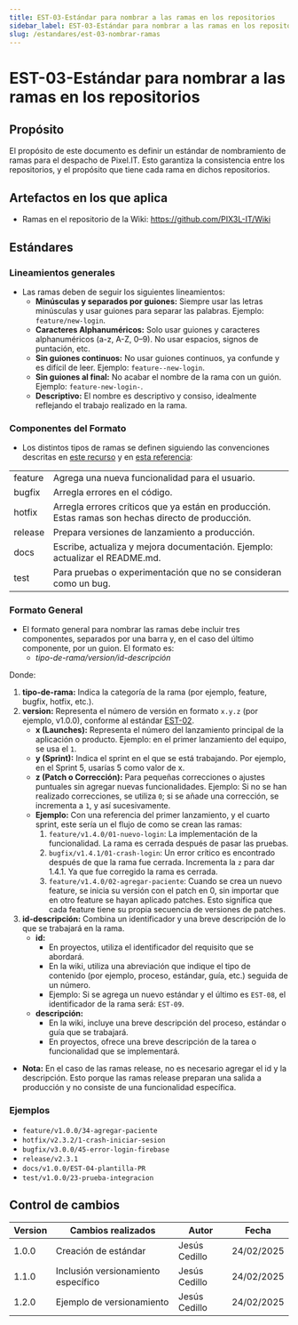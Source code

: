 ```yaml
---
title: EST-03-Estándar para nombrar a las ramas en los repositorios
sidebar_label: EST-03-Estándar para nombrar a las ramas en los repositorios
slug: /estandares/est-03-nombrar-ramas
---
```


# EST-03-Estándar para nombrar a las ramas en los repositorios

## Propósito
El propósito de este documento es definir un estándar de nombramiento de ramas para el despacho de Pixel.IT. Esto garantiza la consistencia entre los repositorios, y el propósito que tiene cada rama en dichos repositorios. 

## Artefactos en los que aplica

- Ramas en el repositorio de la Wiki: https://github.com/PIX3L-IT/Wiki

## Estándares

### Lineamientos generales
- Las ramas deben de seguir los siguientes lineamientos:
    - **Minúsculas y separados por guiones:** Siempre usar las letras minúsculas y usar guiones para separar las palabras. Ejemplo: ```feature/new-login```.
    - **Caracteres Alphanuméricos:** Solo usar guiones y caracteres alphanuméricos (a-z, A-Z, 0–9). No usar espacios, signos de puntación, etc. 
    - **Sin guiones continuos:** No usar guiones continuos, ya confunde y es difícil de leer. Ejemplo: ```feature--new-login```.
    - **Sin guiones al final:** No acabar el nombre de la rama con un guión. Ejemplo: ```feature-new-login-```.
    - **Descriptivo:** El nombre es descriptivo y consiso, idealmente reflejando el trabajo realizado en la rama. 

### Componentes del Formato
- Los distintos tipos de ramas se definen siguiendo las convenciones descritas en [este recurso](https://medium.com/@abhay.pixolo/naming-conventions-for-git-branches-a-cheatsheet-8549feca2534) y en [esta referencia](https://tilburgsciencehub.com/topics/automation/version-control/advanced-git/naming-git-branches/):

<table>
  <tr>
    <td>feature</td>
    <td>Agrega una nueva funcionalidad para el usuario.</td>
  </tr>
  <tr>
    <td>bugfix</td>
    <td>Arregla errores en el código.</td>
  </tr>
  <tr>
    <td>hotfix</td>
    <td>Arregla errores críticos que ya están en producción. Estas ramas son hechas directo de producción.</td>
  </tr>
  <tr>
    <td>release</td>
    <td>Prepara versiones de lanzamiento a producción.</td>
  </tr>
  <tr>
    <td>docs</td>
    <td>Escribe, actualiza y mejora documentación. Ejemplo: actualizar el README.md.</td>
  </tr>
  <tr>
    <td>test</td>
    <td>Para pruebas o experimentación que no se consideran como un bug.</td>
  </tr>
</table>

### Formato General
- El formato general para nombrar las ramas debe incluir tres componentes, separados por una barra y, en el caso del último componente, por un guion. El formato es:
    - *tipo-de-rama/version/id-descripción*

Donde: 
1. **tipo-de-rama:** Indica la categoría de la rama (por ejemplo, feature, bugfix, hotfix, etc.).
2. **version:** Representa el número de versión en formato `x.y.z` (por ejemplo, v1.0.0), conforme al estándar [EST-02](https://pix3l-it.github.io/Wiki/docs/estandares/est-02-versionamiento/).
    - **x (Launches):** Representa el número del lanzamiento principal de la aplicación o producto. Ejemplo: en el primer lanzamiento del equipo, se usa el `1`. 
    - **y (Sprint):** Indica el sprint en el que se está trabajando. Por ejemplo, en el Sprint 5, usarías 5 como valor de x.
    - **z (Patch o Corrección):** Para pequeñas correcciones o ajustes puntuales sin agregar nuevas funcionalidades. Ejemplo: Si no se han realizado correcciones, se utiliza `0`; si se añade una corrección, se incrementa a `1`, y así sucesivamente.
    - **Ejemplo:** Con una referencia del primer lanzamiento, y el cuarto sprint, este sería un el flujo de como se crean las ramas:
        1. `feature/v1.4.0/01-nuevo-login`: La implementación de la funcionalidad. La rama es cerrada después de pasar las pruebas. 
        2. `bugfix/v1.4.1/01-crash-login`: Un error crítico es encontrado después de que la rama fue cerrada. Incrementa la `z` para dar 1.4.1. Ya que fue corregido la rama es cerrada. 
        3. `feature/v1.4.0/02-agregar-paciente`: Cuando se crea un nuevo feature, se inicia su versión con el patch en 0, sin importar que en otro feature se hayan aplicado patches. Esto significa que cada feature tiene su propia secuencia de versiones de patches. 
3. **id-descripción:** Combina un identificador y una breve descripción de lo que se trabajará en la rama.
    - **id:** 
        - En proyectos, utiliza el identificador del requisito que se abordará.
        - En la wiki, utiliza una abreviación que indique el tipo de contenido (por ejemplo, proceso, estándar, guía, etc.) seguida de un número.
        - Ejemplo: Si se agrega un nuevo estándar y el último es ```EST-08```, el identificador de la rama será: ```EST-09```.
    - **descripción:**
        - En la wiki, incluye una breve descripción del proceso, estándar o guía que se trabajará.
        - En proyectos, ofrece una breve descripción de la tarea o funcionalidad que se implementará.

- **Nota:** En el caso de las ramas release, no es necesario agregar el id y la descripción. Esto porque las ramas release preparan una salida a producción y no consiste de una funcionalidad específica.

### Ejemplos 
- ```feature/v1.0.0/34-agregar-paciente```
- ```hotfix/v2.3.2/1-crash-iniciar-sesion```
- ```bugfix/v3.0.0/45-error-login-firebase```
- ```release/v2.3.1```
- ```docs/v1.0.0/EST-04-plantilla-PR```
- ```test/v1.0.0/23-prueba-integracion``` 

## Control de cambios

| Version | Cambios realizados    | Autor          | Fecha      |
| ------- | --------------------- | -------------- | ---------- |
| 1.0.0   | Creación de estándar | Jesús Cedillo | 24/02/2025 |
| 1.1.0   | Inclusión versionamiento específico | Jesús Cedillo | 24/02/2025 |
| 1.2.0   | Ejemplo de versionamiento | Jesús Cedillo | 24/02/2025 |
